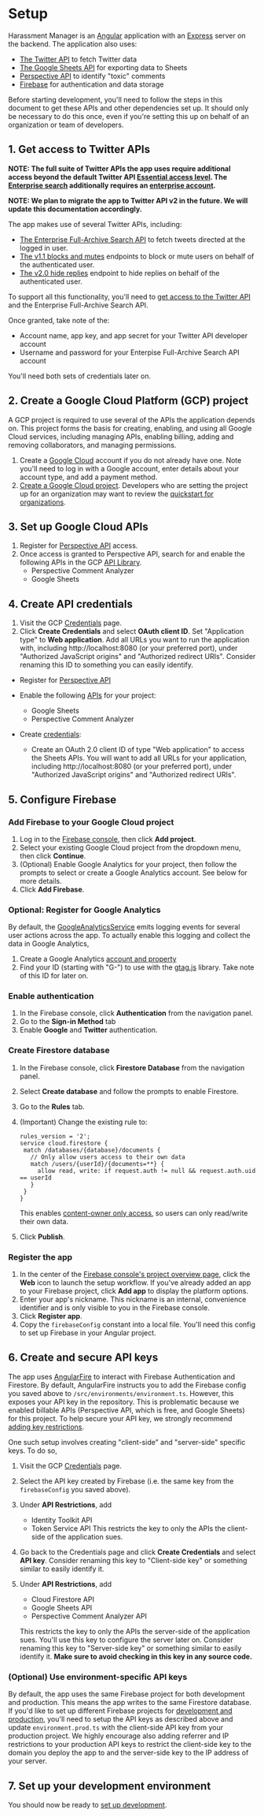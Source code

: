 # Setup

Harassment Manager is an [Angular](https://angular.io/) application with an
[Express](https://expressjs.com/) server on the backend. The application also
uses:

- [The Twitter API](https://developer.twitter.com/en/docs/twitter-api) to fetch
  Twitter data
- [The Google Sheets API](https://developers.google.com/sheets/api) for
  exporting data to Sheets
- [Perspective API](https://perspectiveapi.com/) to identify "toxic" comments
- [Firebase](https://firebase.google.com/) for authentication and data storage

Before starting development, you'll need to follow the steps in this document to
get these APIs and other dependencies set up. It should only be necessary to do
this once, even if you're setting this up on behalf of an organization or team
of developers.

## 1. Get access to Twitter APIs

**NOTE: The full suite of Twitter APIs the app uses require additional access
beyond the default Twitter API [Essential access
level](https://developer.twitter.com/en/docs/twitter-api/getting-started/about-twitter-api).
The [Enterprise
search](https://developer.twitter.com/en/docs/twitter-api/enterprise/search-api/overview)
additionally requires an [enterprise
account](https://developer.twitter.com/en/docs/twitter-api/enterprise/search-api/overview).**

**NOTE: We plan to migrate the app to Twitter API v2 in the future. We will
update this documentation accordingly.**

The app makes use of several Twitter APIs, including:

- [The Enterprise Full-Archive Search
  API](https://developer.twitter.com/en/docs/twitter-api/enterprise/search-api/overview)
  to fetch tweets directed at the logged in user.
- [The v1.1 blocks and
  mutes](https://developer.twitter.com/en/docs/twitter-api/v1/accounts-and-users/mute-block-report-users/overview)
  endpoints to block or mute users on behalf of the authenticated user.
- [The v2.0 hide
  replies](https://developer.twitter.com/en/docs/twitter-api/tweets/hide-replies/introduction)
  endpoint to hide replies on behalf of the authenticated user.

To support all this functionality, you'll need to [get access to the Twitter
API](https://developer.twitter.com/en/docs/twitter-api/getting-started/getting-access-to-the-twitter-api)
and the Enterprise Full-Archive Search API.

Once granted, take note of the:

- Account name, app key, and app secret for your Twitter API developer account
- Username and password for your Enterpise Full-Archive Search API account

You'll need both sets of credentials later on.

## 2. Create a Google Cloud Platform (GCP) project

A GCP project is required to use several of the APIs the application depends on.
This project forms the basis for creating, enabling, and using all Google Cloud
services, including managing APIs, enabling billing, adding and removing
collaborators, and managing permissions.

1. Create a [Google Cloud](https://cloud.google.com/) account if you do not
   already have one. Note you'll need to log in with a Google account, enter
   details about your account type, and add a payment method.
2. [Create a Google Cloud
   project](https://cloud.google.com/resource-manager/docs/creating-managing-projects).
   Developers who are setting the project up for an organization may want to
   review the [quickstart for
   organizations](https://cloud.google.com/resource-manager/docs/quickstart-organizations).

## 3. Set up Google Cloud APIs

1. Register for [Perspective
   API](https://support.perspectiveapi.com/s/docs-get-started) access.
2. Once access is granted to Perspective API, search for and enable the
   following APIs in the GCP [API
   Library](https://console.cloud.google.com/apis/library).
   - Perspective Comment Analyzer
   - Google Sheets

## 4. Create API credentials

1. Visit the GCP
   [Credentials](https://console.cloud.google.com/apis/credentials) page.
2. Click **Create Credentials** and select **OAuth client ID**. Set "Application
   type" to **Web application**. Add all URLs you want to run the application
   with, including http://localhost:8080 (or your preferred port), under
   "Authorized JavaScript origins" and "Authorized redirect URIs". Consider
   renaming this ID to something you can easily identify.

- Register for [Perspective
  API](https://support.perspectiveapi.com/s/docs-get-started)
- Enable the following [APIs](https://console.cloud.google.com/apis/library) for
  your project:
  - Google Sheets
  - Perspective Comment Analyzer
- Create [credentials](https://console.cloud.google.com/apis/credentials):

  - Create an OAuth 2.0 client ID of type "Web application" to access the Sheets
    APIs. You will want to add all URLs for your application, including
    http://localhost:8080 (or your preferred port), under "Authorized JavaScript
    origins" and "Authorized redirect URIs".

## 5. Configure Firebase

### Add Firebase to your Google Cloud project

1. Log in to the [Firebase console](https://console.firebase.google.com/), then
   click **Add project**.
2. Select your existing Google Cloud project from the dropdown menu, then click
   **Continue**.
3. (Optional) Enable Google Analytics for your project, then follow the prompts
   to select or create a Google Analytics account. See below for more details.
4. Click **Add Firebase**.

### Optional: Register for Google Analytics

By default, the [GoogleAnalyticsService](../src/app/google_analytics.service.ts)
emits logging events for several user actions across the app. To actually enable
this logging and collect the data in Google Analytics,

1. Create a Google Analytics [account and
   property](https://support.google.com/analytics/answer/9304153/)
2. Find your ID (starting with "G-") to use with the
   [gtag.js](https://developers.google.com/analytics/devguides/collection/gtagjs)
   library. Take note of this ID for later on.

### Enable authentication

1. In the Firebase console, click **Authentication** from the navigation panel.
2. Go to the **Sign-in Method** tab
3. Enable **Google** and **Twitter** authentication.

### Create Firestore database

1. In the Firebase console, click **Firestore Database** from the navigation
   panel.
2. Select **Create database** and follow the prompts to enable Firestore.
3. Go to the **Rules** tab.
4. (Important) Change the existing rule to:

   ```
   rules_version = '2';
   service cloud.firestore {
    match /databases/{database}/documents {
      // Only allow users access to their own data
      match /users/{userId}/{documents=**} {
        allow read, write: if request.auth != null && request.auth.uid == userId
      }
    }
   }
   ```

   This enables [content-owner only
   access](https://firebase.google.com/docs/rules/basics#content-owner_only_access),
   so users can only read/write their own data.

5. Click **Publish**.

### Register the app

1. In the center of the [Firebase console's project overview
   page](https://console.firebase.google.com/), click the **Web** icon to launch
   the setup workflow. If you've already added an app to your Firebase project,
   click **Add app** to display the platform options.
2. Enter your app's nickname. This nickname is an internal, convenience
   identifier and is only visible to you in the Firebase console.
3. Click **Register app**.
4. Copy the `firebaseConfig` constant into a local file. You'll need this config
   to set up Firebase in your Angular project.

## 6. Create and secure API keys

The app uses [AngularFire](https://github.com/angular/angularfire) to interact
with Firebase Authentication and Firestore. By default, AngularFire instructs
you to add the Firebase config you saved above to
`/src/environments/environment.ts`. However, this exposes your API key in the
repository. This is problematic because we enabled billable APIs (Perspective
API, which is free, and Google Sheets) for this project. To help secure your API
key, we strongly recommend [adding key
restrictions](https://firebase.google.com/docs/projects/api-keys#apply-restrictions).

One such setup involves creating "client-side" and "server-side" specific keys.
To do so,

1. Visit the GCP
   [Credentials](https://console.cloud.google.com/apis/credentials) page.
2. Select the API key created by Firebase (i.e. the same key from the
   `firebaseConfig` you saved above).
3. Under **API Restrictions**, add
   - Identity Toolkit API
   - Token Service API This restricts the key to only the APIs the client-side
     of the application sues.
4. Go back to the Credentials page and click **Create Credentials** and select
   **API key**. Consider renaming this key to "Client-side key" or something
   similar to easily identify it.
5. Under **API Restrictions**, add

   - Cloud Firestore API
   - Google Sheets API
   - Perspective Comment Analyzer API

   This restricts the key to only the APIs the server-side of the application
   sues. You'll use this key to configure the server later on. Consider renaming
   this key to "Server-side key" or something similar to easily identify it.
   **Make sure to avoid checking in this key in any source code.**

### (Optional) Use environment-specific API keys

By default, the app uses the same Firebase project for both development and
production. This means the app writes to the same Firestore database. If you'd
like to set up different Firebase projects for [development and
production](https://firebase.google.com/docs/projects/api-keys#test-vs-prod-keys),
you'll need to setup the API keys as described above and update
`environment.prod.ts` with the client-side API key from your production project.
We highly encourage also adding referrer and IP restrictions to your production
API keys to restrict the client-side key to the domain you deploy the app to and
the server-side key to the IP address of your server.

## 7. Set up your development environment

You should now be ready to [set up development](2_development.md).
